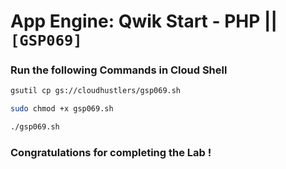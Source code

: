 # App Engine: Qwik Start - PHP || `[GSP069]`

### Run the following Commands in Cloud Shell

```bash
gsutil cp gs://cloudhustlers/gsp069.sh

sudo chmod +x gsp069.sh

./gsp069.sh
```

### Congratulations for completing the Lab !